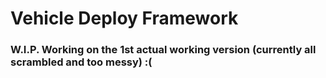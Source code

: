 # Vehicle Deploy Framework

### W.I.P. Working on the 1st actual working version (currently all scrambled and too messy) :(
